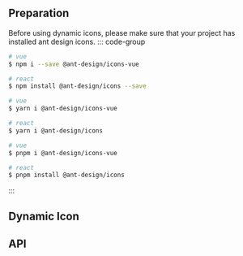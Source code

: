 
<script setup>
const columns = [
  {
    title: 'parameter',
    dataIndex: 'parameter',
    key: 'parameter',
    width: '15%',
  },
  {
    title: 'description',
    dataIndex: 'description',
    key: 'description',
    width: '45%',
  },
  {
    title: 'type',
    dataIndex: 'type',
    key: 'type',
    width: '15%',
  },
  {
    title: 'default',
    dataIndex: 'default',
    key: 'default',
    width: '15%',
  },
  {
    title: 'require',
    dataIndex: 'require',
    key: 'require',
    width: '15%',
  },
];

const data = [
  {
    key: 'parameter',
    parameter: 'icon',
    description: 'Icon name in Ant Design',
    type: 'string',
    default: 'undefined',
    require: 'true',
  },
    {
    key: 'color',
    parameter: 'color',
    description: 'Icon color',
    type: 'string',
    default: 'undefined',
    require: 'false',
  },
    {
    key: 'fontSize',
    parameter: 'fontSize',
    description: 'Icon font size',
    type: 'string',
    default: 'undefined',
    require: 'false',
  },
];
</script>

## Preparation
Before using dynamic icons, please make sure that your project has installed ant design icons.
::: code-group

```sh [npm]
# vue
$ npm i --save @ant-design/icons-vue

# react
$ npm install @ant-design/icons --save
```

```sh [yarn]
# vue
$ yarn i @ant-design/icons-vue

# react
$ yarn i @ant-design/icons
```

```sh [pnpm]
# vue
$ pnpm i @ant-design/icons-vue

# react
$ pnpm install @ant-design/icons
```
:::

## Dynamic Icon

<demo vue="dynamic-icon/antdv/DynamicIcon.vue" react="dynamic-icon/antdv/DynamicIcon.tsx"
 title="Dynamic Icon Subcomponent"
/>

<demo vue="dynamic-icon/antdv/index.vue" react="dynamic-icon/antdv/index.tsx"
 title="Dynamic icon example"
  description="You can use icon, color, and fontSize to specify the name, color, and font size of a dynamic icon."
/>

## API
<a-table :columns="columns" :data-source="data" :pagination='false'></a-table>